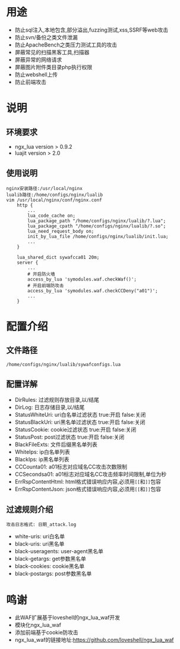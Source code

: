 # 用途
- 防止sql注入,本地包含,部分溢出,fuzzing测试,xss,SSRF等web攻击
- 防止svn/备份之类文件泄漏
- 防止ApacheBench之类压力测试工具的攻击
- 屏蔽常见的扫描黑客工具,扫描器
- 屏蔽异常的网络请求
- 屏蔽图片附件类目录php执行权限
- 防止webshell上传
- 防止前端攻击

# 说明
## 环境要求
- ngx_lua version > 0.9.2
- luajit version > 2.0

## 使用说明
    nginx安装路径:/usr/local/nginx
    lualib路径:/home/configs/nginx/lualib
    vim /usr/local/nginx/conf/nginx.conf
        http {
            ...
            lua_code_cache on;
            lua_package_path "/home/configs/nginx/lualib/?.lua";
            lua_package_cpath "/home/configs/nginx/lualib/?.so";
            lua_need_request_body on;
            init_by_lua_file /home/configs/nginx/lualib/init.lua;
            ...
        }

        lua_shared_dict sywafcca01 20m;
        server {
            ...
            # 开启防火墙
            access_by_lua 'symodules.waf.checkWaf()';
            # 开启前端防攻击
            access_by_lua 'symodules.waf.checkCCDeny("a01")';
            ...
        }

# 配置介绍
## 文件路径
    /home/configs/nginx/lualib/sywafconfigs.lua

## 配置详解
- DirRules: 过滤规则存放目录,以/结尾
- DirLog: 日志存储目录,以/结尾
- StatusWhiteUri: uri白名单过滤状态 true:开启 false:关闭
- StatusBlackUri: uri黑名单过滤状态 true:开启 false:关闭
- StatusCookie: cookie过滤状态 true:开启 false:关闭
- StatusPost: post过滤状态 true:开启 false:关闭
- BlackFileExts: 文件后缀黑名单列表
- WhiteIps: ip白名单列表
- BlackIps: ip黑名单列表
- CCCounta01: a01标志对应域名CC攻击次数限制
- CCSecondsa01: a01标志对应域名CC攻击频率时间限制,单位为秒
- ErrRspContentHtml: html格式错误响应内容,必须用```[[```和```]]```包容
- ErrRspContentJson: json格式错误响应内容,必须用```[[```和```]]```包容

## 过滤规则介绍
    攻击日志格式: 日期_attack.log

- white-uris: uri白名单
- black-uris: uri黑名单
- black-useragents: user-agent黑名单
- black-getargs: get参数黑名单
- black-cookies: cookie黑名单
- black-postargs: post参数黑名单

# 鸣谢
- 此WAF扩展基于loveshell的ngx_lua_waf开发
- 模块化ngx_lua_waf
- 添加前端基于cookie防攻击
- ngx_lua_waf的链接地址:https://github.com/loveshell/ngx_lua_waf
